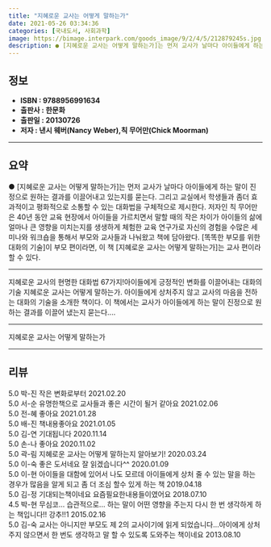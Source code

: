 ```yaml
---
title: "지혜로운 교사는 어떻게 말하는가"
date: 2021-05-26 03:34:36
categories: [국내도서, 사회과학]
image: https://bimage.interpark.com/goods_image/9/2/4/5/212879245s.jpg
description: ● [지혜로운 교사는 어떻게 말하는가]는 먼저 교사가 날마다 아이들에게 하는 말이 진정으로 원하는 결과를 이끌어내고 있는지를 묻는다. 그리고 교실에서 학생들과 좀더 효과적이고 평화적으로 소통할 수 있는 대화법을 구체적으로 제시한다. 저자인 칙 무어만은 40년 동안 교육 현장에서 아이들
---
```


## **정보**

- **ISBN : 9788956991634**
- **출판사 : 한문화**
- **출판일 : 20130726**
- **저자 : 낸시 웨버(Nancy Weber),칙 무어만(Chick Moorman)**

------



## **요약**

●  [지혜로운 교사는 어떻게 말하는가]는 먼저 교사가 날마다 아이들에게 하는 말이 진정으로 원하는 결과를 이끌어내고 있는지를 묻는다. 그리고 교실에서 학생들과 좀더 효과적이고 평화적으로 소통할 수 있는 대화법을 구체적으로 제시한다. 저자인 칙 무어만은 40년 동안 교육 현장에서 아이들을 가르치면서 말할 때의 작은 차이가 아이들의 삶에 얼마나 큰 영향을 미치는지를 생생하게 체험한 교육 연구가로 자신의 경험을 수많은 세미나와 워크숍을 통해서 부모와 교사들과 나눠왔고 책에 담아왔다. [똑똑한 부모를 위한 대화의 기술]이 부모 편이라면, 이 책 [지혜로운 교사는 어떻게 말하는가]는 교사 편이라 할 수 있다.

------

지혜로운 교사의 현명한 대화법 67가지!아이들에게 긍정적인 변화를 이끌어내는 대화의 기술 지혜로운 교사는 어떻게 말하는가. 아이들에게 상처주지 않고 교사의 마음을 전하는 대화의 기술을 소개한 책이다. 이 책에서는 교사가 아이들에게 하는 말이 진정으로 원하는 결과를 이끌어 냈는지 묻는다.... 

------


지혜로운 교사는 어떻게 말하는가 

------


## **리뷰** 

5.0 박-진 작은 변화로부터  2021.02.20 <br/>5.0 서-순 유명한책으로 교사들과  좋은  시간이 될거 같아요 2021.02.06 <br/>5.0 전-혜 좋아요 2021.01.28 <br/>5.0 배-진 책내용좋아요 2021.01.05 <br/>5.0 김-연 기대됩니다 2020.11.14 <br/>5.0 손-나 좋아요 2020.11.02 <br/>5.0 곽-림 지혜로운 교사는 어떻게 말하는지 알아보기! 2020.03.24 <br/>5.0 이-숙 좋은 도서네요 잘 읽겠습니다^^ 2020.01.09 <br/>5.0 이-현 아이들을 대함에 있어서 나도 모르데 아이들에게 상처 줄 수 있는 말을 하는 경우가 많음을 알게 되고 좀 더 조심 할수 있게 하는 책 2019.04.18 <br/>5.0 김-정 기대되는책이네요
요즘필요한내용들이였어요 2018.07.10 <br/>4.5 박-현 무심코... 습관적으로... 하는 말이 어떤 영향을 주는지 다시 한 번 생각하게 하는 책입니다!! 강추!!1 2015.02.16 <br/>5.0 김-숙 교사는 아니지만 부모도 제 2의 교사이기에 읽게 되었습니다...아이에게 상처주지 않으면서 한 번도 생각하고 말 할 수 있도록 도와주는 책이네요 2013.08.10 <br/>